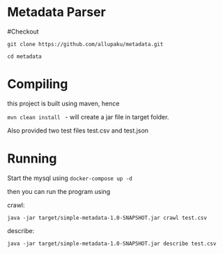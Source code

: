 # Metadata Parser

#Checkout

``` git clone https://github.com/allupaku/metadata.git ```

``` cd metadata ```

# Compiling

this project is built using maven, hence 

```mvn clean install ``` - will create a jar file in target folder.

Also provided two test files test.csv and test.json


# Running

Start the mysql using 
``` docker-compose up -d ```

then you can run the program using

crawl: 

``` java -jar target/simple-metadata-1.0-SNAPSHOT.jar crawl test.csv ```

describe:

``` java -jar target/simple-metadata-1.0-SNAPSHOT.jar describe test.csv ```
